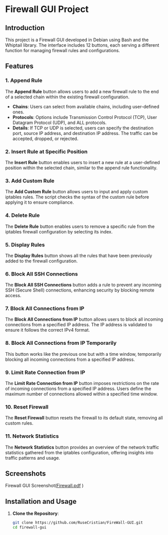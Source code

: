# Firewall GUI Project

## Introduction

This project is a Firewall GUI developed in Debian using Bash and the Whiptail library. The interface includes 12 buttons, each serving a different function for managing firewall rules and configurations.

## Features

### 1. Append Rule
The **Append Rule** button allows users to add a new firewall rule to the end of a selected chain within the existing firewall configuration.

- **Chains**: Users can select from available chains, including user-defined ones.
- **Protocols**: Options include Transmission Control Protocol (TCP), User Datagram Protocol (UDP), and ALL protocols.
- **Details**: If TCP or UDP is selected, users can specify the destination port, source IP address, and destination IP address. The traffic can be accepted, dropped, or rejected.

### 2. Insert Rule at Specific Position
The **Insert Rule** button enables users to insert a new rule at a user-defined position within the selected chain, similar to the append rule functionality.

### 3. Add Custom Rule
The **Add Custom Rule** button allows users to input and apply custom iptables rules. The script checks the syntax of the custom rule before applying it to ensure compliance.

### 4. Delete Rule
The **Delete Rule** button enables users to remove a specific rule from the iptables firewall configuration by selecting its index.

### 5. Display Rules
The **Display Rules** button shows all the rules that have been previously added to the firewall configuration.

### 6. Block All SSH Connections
The **Block All SSH Connections** button adds a rule to prevent any incoming SSH (Secure Shell) connections, enhancing security by blocking remote access.

### 7. Block All Connections from IP
The **Block All Connections from IP** button allows users to block all incoming connections from a specified IP address. The IP address is validated to ensure it follows the correct IPv4 format.

### 8. Block All Connections from IP Temporarily
This button works like the previous one but with a time window, temporarily blocking all incoming connections from a specified IP address.

### 9. Limit Rate Connection from IP
The **Limit Rate Connection from IP** button imposes restrictions on the rate of incoming connections from a specified IP address. Users define the maximum number of connections allowed within a specified time window.

### 10. Reset Firewall
The **Reset Firewall** button resets the firewall to its default state, removing all custom rules.

### 11. Network Statistics
The **Network Statistics** button provides an overview of the network traffic statistics gathered from the iptables configuration, offering insights into traffic patterns and usage.

## Screenshots
Firewall GUI Screenshot([Firewall.pdf](https://github.com/RuseCristian/FireWall-GUI/files/15442458/Firewall.pdf)
[]())

## Installation and Usage

1. **Clone the Repository**:
   ```bash
   git clone https://github.com/RuseCristian/FireWall-GUI.git
   cd firewall-gui
